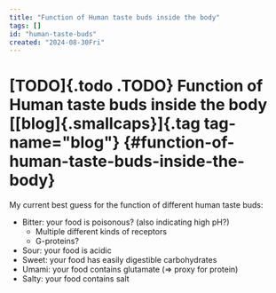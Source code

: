 ```yaml
---
title: "Function of Human taste buds inside the body"
tags: []
id: "human-taste-buds"
created: "2024-08-30Fri"
---
```


[TODO]{.todo .TODO} Function of Human taste buds inside the body [[blog]{.smallcaps}]{.tag tag-name="blog"} {#function-of-human-taste-buds-inside-the-body}
===========================================================================================================

My current best guess for the function of different human taste buds:

-   Bitter: your food is poisonous? (also indicating high pH?)
    -   Multiple different kinds of receptors
    -   G-proteins?
-   Sour: your food is acidic
-   Sweet: your food has easily digestible carbohydrates
-   Umami: your food contains glutamate (=\> proxy for protein)
-   Salty: your food contains salt
